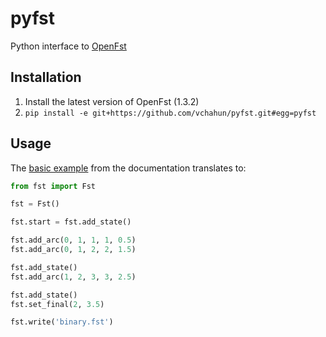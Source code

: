 # pyfst

Python interface to [OpenFst](http://openfst.org)

## Installation

1. Install the latest version of OpenFst (1.3.2)
2. `pip install -e git+https://github.com/vchahun/pyfst.git#egg=pyfst`

## Usage

The [basic example](http://www.openfst.org/twiki/bin/view/FST/FstQuickTour#CreatingFsts) from the documentation translates to:

```python
from fst import Fst

fst = Fst()

fst.start = fst.add_state()

fst.add_arc(0, 1, 1, 1, 0.5)
fst.add_arc(0, 1, 2, 2, 1.5)

fst.add_state()
fst.add_arc(1, 2, 3, 3, 2.5)

fst.add_state()
fst.set_final(2, 3.5)

fst.write('binary.fst')
```
